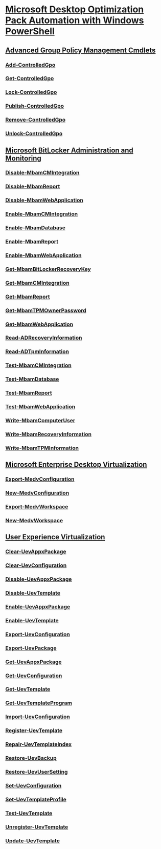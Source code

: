 # [Microsoft Desktop Optimization Pack Automation with Windows PowerShell](index.md)
## [Advanced Group Policy Management Cmdlets](agpm/index.md)
### [Add-ControlledGpo](agpm/add-controlledgpo.md)
### [Get-ControlledGpo](agpm/get-controlledgpo.md)
### [Lock-ControlledGpo](agpm/lock-controlledgpo.md)
### [Publish-ControlledGpo](agpm/publish-controlledgpo.md)
### [Remove-ControlledGpo](agpm/remove-controlledgpo.md)
### [Unlock-ControlledGpo](agpm/unlock-controlledgpo.md)
## [Microsoft BitLocker Administration and Monitoring](mbam/index.md)
### [Disable-MbamCMIntegration](mbam/disable-mbamcmintegration.md)
### [Disable-MbamReport](mbam/disable-mbamreport.md)
### [Disable-MbamWebApplication](mbam/disable-mbamwebapplication.md)
### [Enable-MbamCMIntegration](mbam/enable-mbamcmintegration.md)
### [Enable-MbamDatabase](mbam/enable-mbamdatabase.md)
### [Enable-MbamReport](mbam/enable-mbamreport.md)
### [Enable-MbamWebApplication](mbam/enable-mbamwebapplication.md)
### [Get-MbamBitLockerRecoveryKey](mbam/get-mbambitlockerrecoverykey.md)
### [Get-MbamCMIntegration](mbam/get-mbamcmintegration.md)
### [Get-MbamReport](mbam/get-mbamreport.md)
### [Get-MbamTPMOwnerPassword](mbam/get-mbamtpmownerpassword.md)
### [Get-MbamWebApplication](mbam/get-mbamwebapplication.md)
### [Read-ADRecoveryInformation](mbam/read-adrecoveryinformation.md)
### [Read-ADTpmInformation](mbam/read-adtpminformation.md)
### [Test-MbamCMIntegration](mbam/test-mbamcmintegration.md)
### [Test-MbamDatabase](mbam/test-mbamdatabase.md)
### [Test-MbamReport](mbam/test-mbamreport.md)
### [Test-MbamWebApplication](mbam/test-mbamwebapplication.md)
### [Write-MbamComputerUser](mbam/write-mbamcomputeruser.md)
### [Write-MbamRecoveryInformation](mbam/write-mbamrecoveryinformation.md)
### [Write-MbamTPMInformation](mbam/write-mbamtpminformation.md)
## [Microsoft Enterprise Desktop Virtualization](index.md)
### [Export-MedvConfiguration](medv/export-medvconfiguration.md)
### [New-MedvConfiguration](medv/new-medvconfiguration.md)
### [Export-MedvWorkspace](medv/export-medvworkspace.md)
### [New-MedvWorkspace](medv/new-medvworkspace.md)
## [User Experience Virtualization](uev/index.md)
### [Clear-UevAppxPackage](uev/clear-uevappxpackage.md)
### [Clear-UevConfiguration](uev/clear-uevconfiguration.md)
### [Disable-UevAppxPackage](uev/disable-uevappxpackage.md)
### [Disable-UevTemplate](uev/disable-uevtemplate.md)
### [Enable-UevAppxPackage](uev/enable-uevappxpackage.md)
### [Enable-UevTemplate](uev/enable-uevtemplate.md)
### [Export-UevConfiguration](uev/export-uevconfiguration.md)
### [Export-UevPackage](uev/export-uevpackage.md)
### [Get-UevAppxPackage](uev/get-uevappxpackage.md)
### [Get-UevConfiguration](uev/get-uevconfiguration.md)
### [Get-UevTemplate](uev/get-uevtemplate.md)
### [Get-UevTemplateProgram](uev/get-uevtemplateprogram.md)
### [Import-UevConfiguration](uev/import-uevconfiguration.md)
### [Register-UevTemplate](uev/register-uevtemplate.md)
### [Repair-UevTemplateIndex](uev/repair-uevtemplateindex.md)
### [Restore-UevBackup](uev/restore-uevbackup.md)
### [Restore-UevUserSetting](uev/restore-uevusersetting.md)
### [Set-UevConfiguration](uev/set-uevconfiguration.md)
### [Set-UevTemplateProfile](uev/set-uevtemplateprofile.md)
### [Test-UevTemplate](uev/test-uevtemplate.md)
### [Unregister-UevTemplate](uev/unregister-uevtemplate.md)
### [Update-UevTemplate](uev/update-uevtemplate.md)